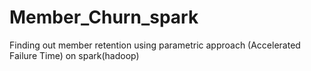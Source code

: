 # Member_Churn_spark
Finding out member retention using parametric approach (Accelerated  Failure Time) on spark(hadoop)
